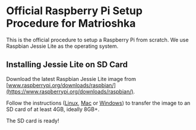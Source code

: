 Official Raspberry Pi Setup Procedure for Matrioshka
====================================================

This is the official procedure to setup a Raspberry Pi from scratch.  We use Raspbian Jessie Lite as the operating system.


Installing Jessie Lite on SD Card
---------------------------------

Download the latest Raspbian Jessie Lite image from [www.raspberrypi.org/downloads/raspbian/](https://www.raspberrypi.org/downloads/raspbian/).

Follow the instructions ([Linux](https://www.raspberrypi.org/documentation/installation/installing-images/linux.md), [Mac](https://www.raspberrypi.org/documentation/installation/installing-images/mac.md) or [Windows](https://www.raspberrypi.org/documentation/installation/installing-images/windows.md)) to transfer the image to an SD card of at least 4GB, ideally 8GB+.

The SD card is ready!


